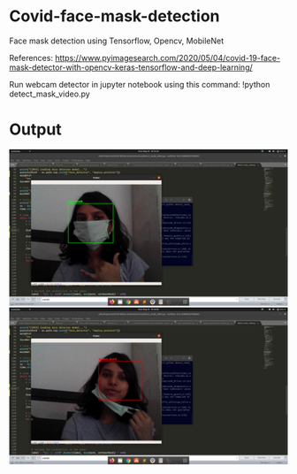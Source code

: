 # Covid-face-mask-detection
Face mask detection using Tensorflow, Opencv, MobileNet

References: 
https://www.pyimagesearch.com/2020/05/04/covid-19-face-mask-detector-with-opencv-keras-tensorflow-and-deep-learning/

Run webcam detector in jupyter notebook using this command:
!python detect_mask_video.py

# **Output**

![with mask](https://github.com/oyyarko/Covid-face-mask-detection/blob/master/Screenshot%20from%202020-05-25%2010-35-55.png)
![without mask](https://github.com/oyyarko/Covid-face-mask-detection/blob/master/Screenshot%20from%202020-05-25%2010-36-02.png)
